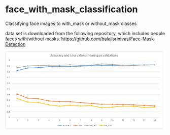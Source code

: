 # face_with_mask_classification
Classifying face images to with_mask or without_mask classes

data set is downloaded from the following repository, which includes people faces with/without masks.
https://github.com/balajisrinivas/Face-Mask-Detection

![result](./mask_classification/result.png)
